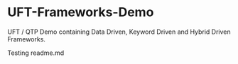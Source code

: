 # UFT-Frameworks-Demo
UFT / QTP Demo containing Data Driven, Keyword Driven and Hybrid Driven Frameworks.

Testing readme.md
